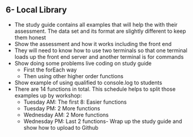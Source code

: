 ## 6- Local Library

- The study guide contains all examples that will help the with their assessment. The data set and its format are slightly different to keep them honest
- Show the assessment and how it works including the front end
- They will need to know how to use two terminals so that one terminal loads up the front end server and another terminal is for commands
- Show doing some problems live coding on study guide
  - First the forEach way
  - Then using other higher order functions
- Show example of using qualified to console.log to students
- There are 14 functions in total. This schedule helps to split those examples up by workshop:
  - Tuesday AM: The first 8: Easier functions
  - Tuesday PM: 2 More functions
  - Wednesday AM: 2 More functions
  - Wednesday PM: Last 2 functions- Wrap up the study guide and show how to upload to Github


